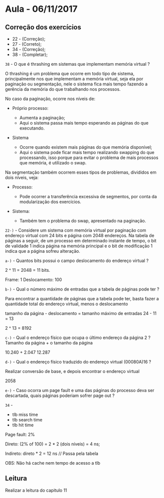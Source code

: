 # Aula - 06/11/2017

## Correção dos exercícios

* 22 - (Correção);
* 27 - (Correto);
* 34 - (Correção);
* 38 - (Completar);


<code>38</code> - O que é thrashing em sistemas que implementam memória virtual ?

O thrashing é um problema que ocorre em todo tipo de sistema, principalmente nos que implementam a memória virtual, seja ela por paginação ou segmentação, nele o sistema fica mais tempo fazendo a gerência da memória do que trabalhando nos processos.

No caso da paginação, ocorre nos níveis de:

* Próprio processo:
    * Aumenta a paginação;
    * Aqui o sistema passa mais tempo esperando as páginas do que executando.

* Sistema
    * Ocorre quando existem mais páginas do que memória disponível;
    * Aqui o sistema pode ficar mais tempo realizando swapping do que processando, isso porque para evitar o problema de mais processos que memória, é utilizado o swap.

Na segmentação também ocorrem esses tipos de problemas, divididos em dois níveis, veja:

* Processo:
    * Pode ocorrer a transferência excessiva de segmentos, por conta da modularização dos exercícios.

* Sistema:
    * Também tem o problema do swap, apresentado na paginação.


<code>22-)</code> - Considere um sistema com memória virtual por paginação com endereço virtual com 24 bits e página com 2048 endereços. Na tabela de páginas a seguir, de um processo em determinado instante de tempo, o bit de validade 1 indica página na memória principal e o bit de modificação 1 indica que a página sofreu alteração.

<code>a-)</code> - Quantos bits possui o campo deslocamento do endereço virtual ?

2 ^ 11 = 2048 = 11 bits.

Frame: 1
Deslocamento: 100

<code>b-)</code> - Qual o número máximo de entradas que a tabela de páginas pode ter ?

Para encontrar a quantidade de páginas que a tabela pode ter, basta fazer a quantidade total do endereço virtual, menos o deslocamento 

tamanho da página - deslocamento = tamanho máximo de entradas
24 - 11 = 13

2 ^ 13 = 8192

<code>c-)</code> - Qual o endereço físico que ocupa o último endereço da página 2 ?
Tamanho da página + o tamanho da página

10.240 + 2.047
12.287

<code>d-)</code> - Qual o endereço físico traduzido do endereço virtual (00080A)16 ? 

Realizar conversão de base, e depois encontrar o endereço virtual

2058

<code>e-)</code> - Caso ocorra um page fault e uma das páginas do processo deva ser descartada, quais páginas poderiam sofrer page out ?

<code>34</code> - 

* tlb miss time
* tlb search time
* tlb hit time

Page fault: 2%

Direto: (2% of 100) = 2 * 2 (dois níveis) = 4 ns;

Indireto: direto * 2 = 12 ns // Passa pela tabela

OBS: Não há cache nem tempo de acesso a tlb

## Leitura

Realizar a leitura do capitulo 11